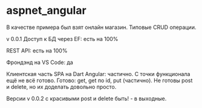 # aspnet_angular

В качестве примера был взят онлайн магазин. 
Типовые CRUD операции.

v 0.0.1
Доступ к БД через EF: есть на 100%

REST API: есть на 100%

Фрондэнд на VS Code: да

Клиентская часть SPA на Dart Angular: частично. С точки функционала ещё не всё готово. Готово: get, get по id, put (частично). Не готовы post и delete, но их доделать довольно просто.

Версии v 0.0.2 с красивыми post и delete быть! - в выходные.
